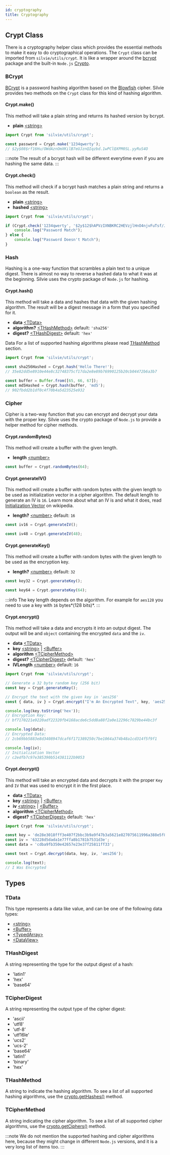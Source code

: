 ```yaml
---
id: cryptography
title: Cryptography
---
```


## Crypt Class
There is a cryptography helper class which provides the essential methods to make it easy to do cryptographical 
operations. The `Crypt` class can be imported from `silvie/utils/crypt`. It is like a wrapper around the 
[bcrypt](https://www.npmjs.com/package/bcrypt) package and the built-in `Node.js` 
[Crypto](https://nodejs.org/dist/latest-v15.x/docs/api/crypto.html).

### BCrypt
[BCrypt](https://en.wikipedia.org/wiki/Bcrypt) is a password hashing algorithm based on the 
[Blowfish](https://en.wikipedia.org/wiki/Blowfish_(cipher)) cipher. Silvie provides two methods on the `Crypt` class for
this kind of hashing algorithm.

#### Crypt.make()
This method will take a plain string and returns its hashed version by bcrypt. 
- **plain** [<string\>](https://developer.mozilla.org/en-US/docs/Web/JavaScript/Data_structures#String_type)

```typescript
import Crypt from 'silvie/utils/crypt';

const password = Crypt.make('1234qwerty');
// $2y$08$rf16Hu/OWdAznOmXKilB7eUJznQIqzbd.1wPClQXPM0SL.yyRuS4O
```

:::note
The result of a bcrypt hash will be different everytime even if you are hashing the same data.
:::

#### Crypt.check()
This method will check if a bcrypt hash matches a plain string and returns a `boolean` as the result.
- **plain** [<string\>](https://developer.mozilla.org/en-US/docs/Web/JavaScript/Data_structures#String_type)
- **hashed** [<string\>](https://developer.mozilla.org/en-US/docs/Web/JavaScript/Data_structures#String_type)

```typescript
import Crypt from 'silvie/utils/crypt';

if (Crypt.check('1234qwerty', '$2y$12$hAPVzIXNBKRC2HEVzjlHnO4njvFuTsf/JbZuM2bvqcyqj5L3AGuNu')) {
    console.log("Password Match");
} else {
    console.log("Password Doesn't Match");
}
```

### Hash
Hashing is a one-way function that scrambles a plain text to a unique digest. There is almost no way to reverse a hashed
data to what it was at the beginning. Silvie uses the crypto package of `Node.js` for hashing.
 
#### Crypt.hash()
This method will take a data and hashes that data with the given hashing algorithm. The result will be a digest message
in a form that you specified for it.
- **data** [<TData\>](#tdata)
- **algorithm?** [<THashMethod\>](#thashmethod) default: `'sha256'`
- **digest?** [<THashDigest\>](#thashdigest) default: `'hex'`

Data
For a list of supported hashing algorithms please read [THashMethod](#thashmethod) section.

```typescript
import Crypt from 'silvie/utils/crypt';

const sha256Hashed = Crypt.hash('Hello There!');
// 35e82dd5e8910e44e8c32748375cf17da2e8e89b76990125b20cb04472b6a3b7

const buffer = Buffer.from([65, 66, 67]);
const md5Hashed = Crypt.hash(buffer, 'md5');
// 902fbdd2b1df0c4f70b4a5d23525e932
```

### Cipher
Cipher is a two-way function that you can encrypt and decrypt your data with the proper key. Silvie uses the crypto 
package of `Node.js` to provide a helper method for cipher methods.

#### Crypt.randomBytes()
This method will create a buffer with the given length.
- **length** [<number\>](https://developer.mozilla.org/en-US/docs/Web/JavaScript/Data_structures#Number_type)

```typescript
const buffer = Crypt.randomBytes(64);
```

#### Crypt.generateIV()
This method will create a buffer with random bytes with the given length to be used as initialization vector in a cipher
algorithm. The default length to generate an IV is `16`. Learn more about what an IV is and what it does, read 
[Initialization Vector](https://en.wikipedia.org/wiki/Initialization_vector) on wikipedia.
- **length?** [<number\>](https://developer.mozilla.org/en-US/docs/Web/JavaScript/Data_structures#Number_type) default: `16`

```typescript
const iv16 = Crypt.generateIV();

const iv48 = Crypt.generateIV(48);
```

#### Crypt.generateKey()
This method will create a buffer with random bytes with the given length to be used as the encryption key.
- **length?** [<number\>](https://developer.mozilla.org/en-US/docs/Web/JavaScript/Data_structures#Number_type) default: `32`

```typescript
const key32 = Crypt.generateKey();

const key64 = Crypt.generateKey(64);
```

:::info
The key length depends on the algorithm. For example for `aes128` you need to use a key with `16` bytes*(128 bits)*.
:::

#### Crypt.encrypt()
This method will take a data and encrypts it into an output digest. The output will be and `object` containing the 
encrypted `data` and the `iv`. 
- **data** [<TData\>](#tdata)
- **key** [<string\>](https://developer.mozilla.org/en-US/docs/Web/JavaScript/Data_structures#String_type) | 
[<Buffer\>](https://nodejs.org/dist/latest-v15.x/docs/api/buffer.html#buffer_class_buffer)
- **algorithm** [<TCipherMethod\>](#tciphermethod)
- **digest?** [<TCipherDigest\>](#tcipherdigest) default: `'hex'`
- **IVLength** [<number\>](https://developer.mozilla.org/en-US/docs/Web/JavaScript/Data_structures#Number_type) default: `16`

```typescript
import Crypt from 'silvie/utils/crypt';

// Generate a 32 byte random key (256 bit)
const key = Crypt.generateKey();

// Encrypt the text with the given key in 'aes256'
const { data, iv } = Crypt.encrypt("I'm An Encrypted Text", key, 'aes256');

console.log(key.toString('hex'));
// Encryption Key:
// bf7170221e9220adf22320fb4168acde6c5dd8a88f2a0e12296c7829be44bc3f

console.log(data);
// Encrypted Data:
// 2cb69bb5883e8d3408947dcaf6f171389250c7be1064a374b48a1cd314f5f9f1

console.log(iv);
// Initialization Vector
// c2edfb7c97e385390b514381122b9053
``` 

#### Crypt.decrypt()
This method will take an encrypted data and decrypts it with the proper `Key` and `IV` that was used to encrypt it in 
the first place.
- **data** [<TData\>](#tdata)
- **key** [<string\>](https://developer.mozilla.org/en-US/docs/Web/JavaScript/Data_structures#String_type) | 
[<Buffer\>](https://nodejs.org/dist/latest-v15.x/docs/api/buffer.html#buffer_class_buffer)
- **iv** [<string\>](https://developer.mozilla.org/en-US/docs/Web/JavaScript/Data_structures#String_type) | 
[<Buffer\>](https://nodejs.org/dist/latest-v15.x/docs/api/buffer.html#buffer_class_buffer)
- **algorithm** [<TCipherMethod\>](#tciphermethod)
- **digest?** [<TCipherDigest\>](#tcipherdigest) default: `'hex'`

```typescript
import Crypt from 'silvie/utils/crypt';

const key = 'de28e3018fff3e407f2bbc3b9a9f47b3a5621e827075611996a388e5f82e8ba8';
const iv = '63228d5dada1e77ffa8b1781b7531d3e';
const data = 'cdba9fb350e42657e23e37f25811ff33';

const text = Crypt.decrypt(data, key, iv, 'aes256');

console.log(text);
// I Was Encrypted
```

## Types
### TData
This type represents a data like value, and can be one of the following data types:
- [<string\>](https://developer.mozilla.org/en-US/docs/Web/JavaScript/Data_structures#String_type)
- [<Buffer\>](https://nodejs.org/dist/latest-v15.x/docs/api/buffer.html#buffer_class_buffer)
- [<TypedArray\>](https://developer.mozilla.org/en-US/docs/Web/JavaScript/Reference/Global_Objects/TypedArray)
- [<DataView\>](https://developer.mozilla.org/en-US/docs/Web/JavaScript/Reference/Global_Objects/DataView)

### THashDigest
A string representing the type for the output digest of a hash:
- 'latin1'
- 'hex'
- 'base64'

### TCipherDigest
A string representing the output type of the cipher digest:
- 'ascii'
- 'utf8'
- 'utf-8'
- 'utf16le'
- 'ucs2'
- 'ucs-2'
- 'base64'
- 'latin1'
- 'binary'
- 'hex'


### THashMethod
A string to indicate the hashing algorithm. To see a list of all supported hashing algorithms, use the 
[crypto.getHashes()](https://nodejs.org/dist/latest-v15.x/docs/api/crypto.html#crypto_crypto_gethashes) method.

### TCipherMethod
A string indicating the cipher algorithm. To see a list of all supported cipher algorithms, use the 
[crypto.getCiphers()](https://nodejs.org/dist/latest-v15.x/docs/api/crypto.html#crypto_crypto_getciphers) method.

:::note
We do not mention the supported hashing and cipher algorithms here, because they might change in different `Node.js` 
versions, and it is a very long list of items too. 
:::
